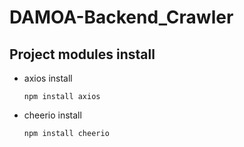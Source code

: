 # DAMOA-Backend_Crawler

## Project modules install

- axios install

  ```
  npm install axios
  ```

- cheerio install
  ```
  npm install cheerio
  ```
